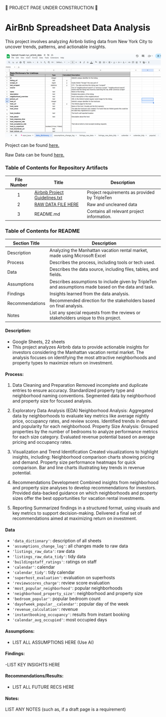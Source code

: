 🚧 PROJECT PAGE UNDER CONSTRUCTION 🚧

#  AirBnb Spreadsheet Data Analysis

This project involves analyzing Airbnb listing data from New York City to uncover trends, patterns, and actionable insights. 


<img src="https://github.com/SakinahJ/Data_Projects_TripleTen/blob/main/Images/Screenshot%202025-01-17%20140942.png" alt="First Sheet of Project**">

Project can be found <a href='https://docs.google.com/spreadsheets/d/13QYRL_aoMMVYvFQ46r3uS5l3dhGXutInm9R9SBTHogE/edit?usp=sharing'><u>here</u>.</a>

Raw Data can be found <a href='https://docs.google.com/spreadsheets/d/13QYRL_aoMMVYvFQ46r3uS5l3dhGXutInm9R9SBTHogE/edit?usp=sharing'><u>here</u>.</a>

### Table of Contents for Repository Artifacts
| File Number | Title | Description |
| :-----------: | ----------- |----------- |
| 1 | [Airbnb Project Guidelines.txt](https://github.com/SakinahJ/Data_Projects_TripleTen/blob/main/AirBNB/Airbnb%20Project%20Guidelines.txt) | Project requirements as provided by TripleTen|
| 2 | [RAW DATA FILE HERE](https://docs.google.com/spreadsheets/d/13QYRL_aoMMVYvFQ46r3uS5l3dhGXutInm9R9SBTHogE/edit?usp=sharing) | Raw and uncleaned data |
| 3 | README.md | Contains all relevant project information. |

### Table of Contents for README
| Section Title | Description |
| ----------- |----------- |
| Description | Analyzing the Manhattan vacation rental market, made using Microsoft Excel |
| Process | Describes the process, including tools or tech used. |
| Data | Describes the data source, including files, tables, and fields. |
| Assumptions | Describes assumptions to include given by TripleTen and assumptions made based on the data and task. |
| Findings | Insights learned from the data analysis. |
| Recommendations | Recommended direction for the stakeholders based on final analysis. |
| Notes | List any special requests from the reviews or stakeholders unique to this project. |

#### Description:
- Google Sheets, 22 sheets
- This project analyzes Airbnb data to provide actionable insights for investors considering the Manhattan vacation rental market. The analysis focuses on identifying the most attractive neighborhoods and property types to maximize return on investment.

#### Process:
1. Data Cleaning and Preparation
Removed incomplete and duplicate entries to ensure accuracy.
Standardized property type and neighborhood naming conventions.
Segmented data by neighborhood and property size for focused analysis.

2. Exploratory Data Analysis (EDA)
Neighborhood Analysis:
Aggregated data by neighborhoods to evaluate key metrics like average nightly price, occupancy rates, and review scores.
Identified trends in demand and popularity for each neighborhood.
Property Size Analysis:
Grouped properties by the number of bedrooms to analyze performance metrics for each size category.
Evaluated revenue potential based on average pricing and occupancy rates.

3. Visualization and Trend Identification
Created visualizations to highlight insights, including:
Neighborhood comparison charts showing pricing and demand.
Property size performance heatmaps for quick comparison.
Bar and line charts illustrating key trends in revenue potential.

4. Recommendations Development
Combined insights from neighborhood and property size analyses to develop recommendations for investors.
Provided data-backed guidance on which neighborhoods and property sizes offer the best opportunities for vacation rental investments.

5. Reporting
Summarized findings in a structured format, using visuals and key metrics to support decision-making.
Delivered a final set of recommendations aimed at maximizing return on investment.



#### Data
- `'data_dictionary'`: description of all sheets
- `'assumptions_change_log'`: all changes made to raw data
- `'listings_raw_data'`: raw data
- `'listings_raw_data_tidy'`: tidy data
- `'buildingstaff_ratings'`: ratings on staff
- `'calendar'`: calendar 
- `'calendar_tidy'`: tidy calendar 
- `'superhost_evaluation'`: evaluation on superhosts
- `'reviewscores_charge'`: review score evaluation
- `'most_popular_neighborhood'`: popular neighborhoods
- `'neighborhood_property_size'`: neighborhood and property size
- `'bedroom_popular'`: popular bedroom count
- `'dayofweek_popular__calendar'`: popular day of the week
- `'revenue_calculation'`: revenue 
- `'instantbooking_occupancy'`: results from instant booking
- `'calendar_avg_occupied'`: most occupied days

#### Assumptions:
- LIST ALL ASSUMPTIONS HERE (Use AI)


#### Findings:
-LIST KEY INSIGHTS HERE

#### Recommendations/Results:
- LIST ALL FUTURE RECS HERE

#### Notes:
LIST ANY NOTES (such as, if a draft page is a requirement)
